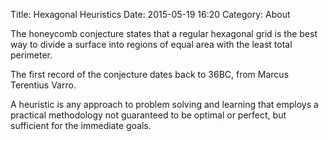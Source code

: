 Title: Hexagonal Heuristics
Date: 2015-05-19 16:20
Category: About

The honeycomb conjecture states that a regular hexagonal grid is the best way to divide a surface into regions of equal area with the least total perimeter.

The first record of the conjecture dates back to 36BC, from Marcus Terentius Varro.

A heuristic is any approach to problem solving and learning that employs a practical methodology not guaranteed to be optimal or perfect, but sufficient for the immediate goals.
